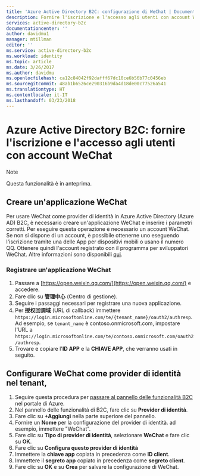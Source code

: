 ```yaml
---
title: 'Azure Active Directory B2C: configurazione di WeChat | Documentazione Microsoft'
description: Fornire l'iscrizione e l'accesso agli utenti con account WeChat nelle applicazioni protette da Azure Active Directory B2C.
services: active-directory-b2c
documentationcenter: ''
author: davidmu1
manager: mtillman
editor: ''
ms.service: active-directory-b2c
ms.workload: identity
ms.topic: article
ms.date: 3/26/2017
ms.author: davidmu
ms.openlocfilehash: ca12c84042f92dafff67dc10ce6b56b77c0456eb
ms.sourcegitcommit: 48ab1b6526ce290316b9da4d18de00c77526a541
ms.translationtype: HT
ms.contentlocale: it-IT
ms.lasthandoff: 03/23/2018
---
```

# <a name="azure-active-directory-b2c-provide-sign-up-and-sign-in-to-consumers-with-wechat-accounts"></a>Azure Active Directory B2C: fornire l'iscrizione e l'accesso agli utenti con account WeChat

> [!NOTE]
> Questa funzionalità è in anteprima.
> 

## <a name="create-a-wechat-application"></a>Creare un'applicazione WeChat

Per usare WeChat come provider di identità in Azure Active Directory (Azure AD) B2C, è necessario creare un'applicazione WeChat e inserire i parametri corretti. Per eseguire questa operazione è necessario un account WeChat. Se non si dispone di un account, è possibile ottenerne uno eseguendo l'iscrizione tramite una delle App per dispositivi mobili o usano il numero QQ. Ottenere quindi l'account registrato con il programma per sviluppatori WeChat. Altre informazioni sono disponibili [qui](http://kf.qq.com/faq/161220Brem2Q161220uUjERB.html).

### <a name="register-a-wechat-application"></a>Registrare un'applicazione WeChat

1. Passare a [https://open.weixin.qq.com/](https://open.weixin.qq.com/) e accedere.
2. Fare clic su **管理中心** (Centro di gestione).
3. Seguire i passaggi necessari per registrare una nuova applicazione.
4. Per **授权回调域** (URL di callback) immettere `https://login.microsoftonline.com/te/{tenant_name}/oauth2/authresp`. Ad esempio, se `tenant_name` è contoso.onmicrosoft.com, impostare l'URL a `https://login.microsoftonline.com/te/contoso.onmicrosoft.com/oauth2/authresp`.
5. Trovare e copiare l'**ID APP** e la **CHIAVE APP**, che verranno usati in seguito.

## <a name="configure-wechat-as-an-identity-provider-in-your-tenant"></a>Configurare WeChat come provider di identità nel tenant,
1. Seguire questa procedura per [passare al pannello delle funzionalità B2C](active-directory-b2c-app-registration.md#navigate-to-b2c-settings) nel portale di Azure.
2. Nel pannello delle funzionalità di B2C, fare clic su **Provider di identità**.
3. Fare clic su **+Aggiungi** nella parte superiore del pannello.
4. Fornire un **Nome** per la configurazione del provider di identità. ad esempio, immettere "WeChat".
5. Fare clic su **Tipo di provider di identità**, selezionare **WeChat** e fare clic su **OK**.
6. Fare clic su **Configura questo provider di identità**
7. Immettere la **chiave app** copiata in precedenza come **ID client**.
8. Immettere il **segreto app** copiato in precedenza come **segreto client**.
9. Fare clic su **OK** e su **Crea** per salvare la configurazione di WeChat.

